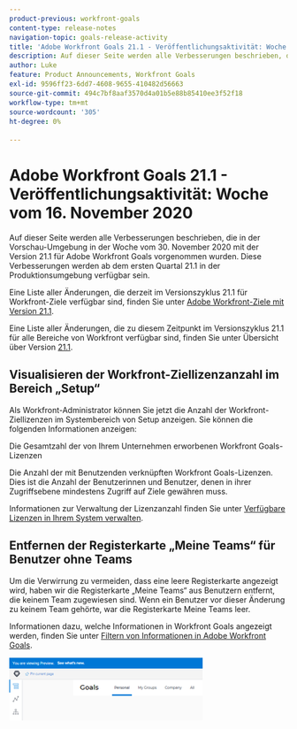 ```yaml
---
product-previous: workfront-goals
content-type: release-notes
navigation-topic: goals-release-activity
title: 'Adobe Workfront Goals 21.1 - Veröffentlichungsaktivität: Woche vom 16. November 2020'
description: Auf dieser Seite werden alle Verbesserungen beschrieben, die in der Vorschau-Umgebung in der Woche vom 30. November 2020 mit der Version 21.1 für Adobe Workfront Goals vorgenommen wurden. Diese Verbesserungen werden ab dem ersten Quartal 21.1 in der Produktionsumgebung verfügbar sein.
author: Luke
feature: Product Announcements, Workfront Goals
exl-id: 9596ff23-6dd7-4608-9655-410482d56663
source-git-commit: 494c7bf8aaf3570d4a01b5e88b85410ee3f52f18
workflow-type: tm+mt
source-wordcount: '305'
ht-degree: 0%

---
```


# Adobe Workfront Goals 21.1 - Veröffentlichungsaktivität: Woche vom 16. November 2020

Auf dieser Seite werden alle Verbesserungen beschrieben, die in der Vorschau-Umgebung in der Woche vom 30. November 2020 mit der Version 21.1 für Adobe Workfront Goals vorgenommen wurden. Diese Verbesserungen werden ab dem ersten Quartal 21.1 in der Produktionsumgebung verfügbar sein.

Eine Liste aller Änderungen, die derzeit im Versionszyklus 21.1 für Workfront-Ziele verfügbar sind, finden Sie unter [Adobe Workfront-Ziele mit Version 21.1](../../../../product-announcements/product-releases/goals-release-activity/goals-release-21-1.md).

Eine Liste aller Änderungen, die zu diesem Zeitpunkt im Versionszyklus 21.1 für alle Bereiche von Workfront verfügbar sind, finden Sie unter Übersicht über Version [21.1](../../../../product-announcements/product-releases/21.1-release-activity/21-1-release-overview.md).

## Visualisieren der Workfront-Ziellizenzanzahl im Bereich „Setup“

Als Workfront-Administrator können Sie jetzt die Anzahl der Workfront-Ziellizenzen im Systembereich von Setup anzeigen. Sie können die folgenden Informationen anzeigen:

Die Gesamtzahl der von Ihrem Unternehmen erworbenen Workfront Goals-Lizenzen

Die Anzahl der mit Benutzenden verknüpften Workfront Goals-Lizenzen. Dies ist die Anzahl der Benutzerinnen und Benutzer, denen in ihrer Zugriffsebene mindestens Zugriff auf Ziele gewähren muss.

Informationen zur Verwaltung der Lizenzanzahl finden Sie unter [Verfügbare Lizenzen in Ihrem System verwalten](../../../../administration-and-setup/get-started-wf-administration/manage-available-licenses-in-your-system.md).

## Entfernen der Registerkarte „Meine Teams“ für Benutzer ohne Teams

Um die Verwirrung zu vermeiden, dass eine leere Registerkarte angezeigt wird, haben wir die Registerkarte „Meine Teams“ aus Benutzern entfernt, die keinem Team zugewiesen sind. Wenn ein Benutzer vor dieser Änderung zu keinem Team gehörte, war die Registerkarte Meine Teams leer.

Informationen dazu, welche Informationen in Workfront Goals angezeigt werden, finden Sie unter [Filtern von Informationen in Adobe Workfront Goals](../../../../workfront-goals/goal-management/filter-information-wf-goals.md).

![Zielseite](assets/goals-page-with-no-my-teams-tab-350x114.png)
